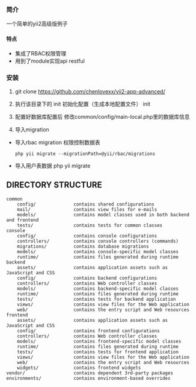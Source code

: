 ### 简介
一个简单的yii2高级版例子
#### 特点
* 集成了RBAC权限管理
* 用到了module实现api restful

### 安装
1. git clone https://github.com/chenlovexx/yii2-app-advanced/
   

2. 执行该目录下的 init 初始化配置（生成本地配置文件）
   init 
   
3. 配置好数据库配置后
   修改common/config/main-local.php里的数据库信息

4. 导入migration
* 导入rbac migration 权限控制数据表
    ```
    php yii migrate --migrationPath=@yii/rbac/migrations
    ``` 
*  导入用户表数据
     php yii migrate 

DIRECTORY STRUCTURE
-------------------

```
common
    config/              contains shared configurations
    mail/                contains view files for e-mails
    models/              contains model classes used in both backend and frontend
    tests/               contains tests for common classes    
console
    config/              contains console configurations
    controllers/         contains console controllers (commands)
    migrations/          contains database migrations
    models/              contains console-specific model classes
    runtime/             contains files generated during runtime
backend
    assets/              contains application assets such as JavaScript and CSS
    config/              contains backend configurations
    controllers/         contains Web controller classes
    models/              contains backend-specific model classes
    runtime/             contains files generated during runtime
    tests/               contains tests for backend application    
    views/               contains view files for the Web application
    web/                 contains the entry script and Web resources
frontend
    assets/              contains application assets such as JavaScript and CSS
    config/              contains frontend configurations
    controllers/         contains Web controller classes
    models/              contains frontend-specific model classes
    runtime/             contains files generated during runtime
    tests/               contains tests for frontend application
    views/               contains view files for the Web application
    web/                 contains the entry script and Web resources
    widgets/             contains frontend widgets
vendor/                  contains dependent 3rd-party packages
environments/            contains environment-based overrides
```
